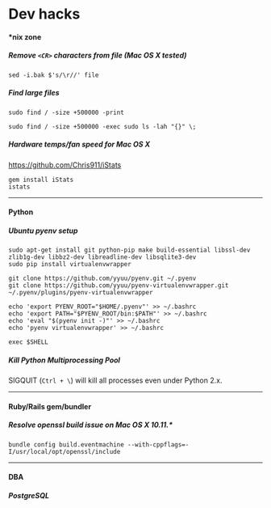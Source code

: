 Dev hacks
=========

#### *nix zone

##### Remove `<CR>` characters from file (Mac OS X tested)

`sed -i.bak $'s/\r//' file`


##### Find large files

```shell
sudo find / -size +500000 -print
```
```shell
sudo find / -size +500000 -exec sudo ls -lah "{}" \;
```


##### Hardware temps/fan speed for Mac OS X

https://github.com/Chris911/iStats

```shell
gem install iStats
istats
```


------------------------------


#### Python

##### Ubuntu pyenv setup

```shell
sudo apt-get install git python-pip make build-essential libssl-dev zlib1g-dev libbz2-dev libreadline-dev libsqlite3-dev
sudo pip install virtualenvwrapper

git clone https://github.com/yyuu/pyenv.git ~/.pyenv
git clone https://github.com/yyuu/pyenv-virtualenvwrapper.git ~/.pyenv/plugins/pyenv-virtualenvwrapper

echo 'export PYENV_ROOT="$HOME/.pyenv"' >> ~/.bashrc
echo 'export PATH="$PYENV_ROOT/bin:$PATH"' >> ~/.bashrc
echo 'eval "$(pyenv init -)"' >> ~/.bashrc
echo 'pyenv virtualenvwrapper' >> ~/.bashrc

exec $SHELL
```

##### Kill Python Multiprocessing Pool
SIGQUIT (`Ctrl + \`) will kill all processes even under Python 2.x.


------------------------------


#### Ruby/Rails gem/bundler

##### Resolve openssl build issue on Mac OS X 10.11.*

`bundle config build.eventmachine --with-cppflags=-I/usr/local/opt/openssl/include`


------------------------------


#### DBA

##### PostgreSQL
